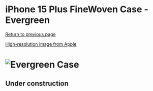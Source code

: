 # iPhone 15 Plus FineWoven Case - Evergreen

[Return to previous page](/iphone_15)

[High-resolution image from Apple](https://store.storeimages.cdn-apple.com/8756/as-images.apple.com/is//MT4F3?wid=4500&hei=4500&fmt=png)

# ![Evergreen Case](/everyphone/MT4F3.png)

## Under construction

